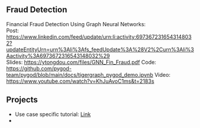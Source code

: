 ## Fraud Detection ##
Financial Fraud Detection Using Graph Neural Networks:  
Post: https://www.linkedin.com/feed/update/urn:li:activity:6973672316543148032?updateEntityUrn=urn%3Ali%3Afs_feedUpdate%3A%28V2%2Curn%3Ali%3Aactivity%3A6973672316543148032%29  
Slides: https://ytongdou.com/files/GNN_Fin_Fraud.pdf
Code: https://github.com/pygod-team/pygod/blob/main/docs/tigergraph_pygod_demo.ipynb
Video: https://www.youtube.com/watch?v=KhJuAvoC1ms&t=2183s

## Projects ##
- Use case specific tutorial: [Link](https://peltarion.com/knowledge-center/documentation/tutorials)
- 